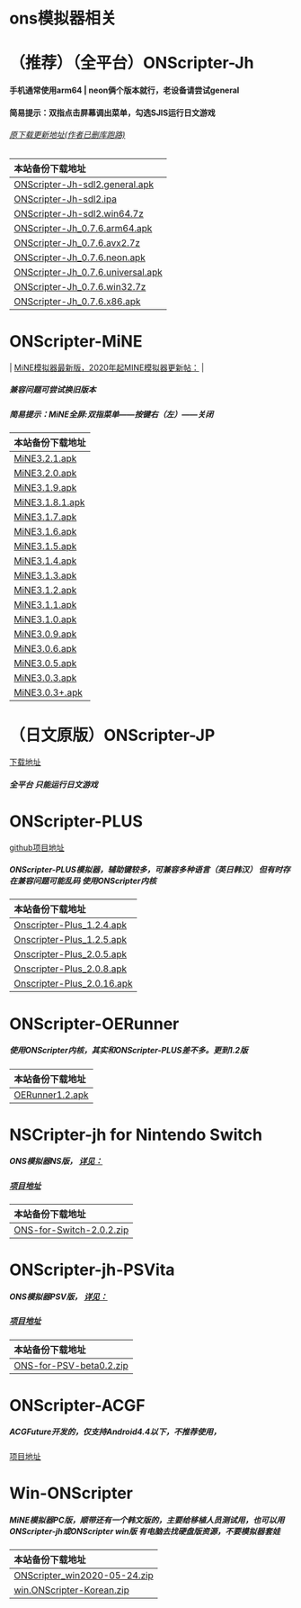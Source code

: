 # ons模拟器相关
# （推荐）（全平台）ONScripter-Jh
#### 手机通常使用arm64 | neon俩个版本就行，老设备请尝试general
#### 简易提示：双指点击屏幕调出菜单，勾选SJIS运行日文游戏
###### [原下载更新地址(作者已删库跑路)](https://bitbucket.org/jh10001/onscripter-jh/downloads) 

|本站备份下载地址  |
|  :----- |
|  [ONScripter-Jh-sdl2.general.apk](https://emu.fw05.workers.dev/https://github.com/butter255/emu/releases/download/0.0.2/ONScripter-Jh-sdl2.general.apk)  |
|  [ONScripter-Jh-sdl2.ipa](https://emu.fw05.workers.dev/https://github.com/butter255/emu/releases/download/0.0.2/ONScripter-Jh-sdl2.ipa)  |
|  [ONScripter-Jh-sdl2.win64.7z](https://emu.fw05.workers.dev/https://github.com/butter255/emu/releases/download/0.0.2/ONScripter-Jh-sdl2.win64.7z)  |
|  [ONScripter-Jh_0.7.6.arm64.apk](https://emu.fw05.workers.dev/https://github.com/butter255/emu/releases/download/0.0.2/ONScripter-Jh_0.7.6.arm64.apk)  |
|  [ONScripter-Jh_0.7.6.avx2.7z](https://emu.fw05.workers.dev/https://github.com/butter255/emu/releases/download/0.0.2/ONScripter-Jh_0.7.6.avx2.7z)  |
|  [ONScripter-Jh_0.7.6.neon.apk](https://emu.fw05.workers.dev/https://github.com/butter255/emu/releases/download/0.0.2/ONScripter-Jh_0.7.6.neon.apk)  |
|  [ONScripter-Jh_0.7.6.universal.apk](https://emu.fw05.workers.dev/https://github.com/butter255/emu/releases/download/0.0.2/ONScripter-Jh_0.7.6.universal.apk)  |
|  [ONScripter-Jh_0.7.6.win32.7z](https://emu.fw05.workers.dev/https://github.com/butter255/emu/releases/download/0.0.2/ONScripter-Jh_0.7.6.win32.7z)  |
|  [ONScripter-Jh_0.7.6.x86.apk](https://emu.fw05.workers.dev/https://github.com/butter255/emu/releases/download/0.0.2/ONScripter-Jh_0.7.6.x86.apk)  |

# ONScripter-MiNE
|  [MiNE模拟器最新版，2020年起MINE模拟器更新帖：](https://tieba.baidu.com/p/6476350812)  |
##### 兼容问题可尝试换旧版本
##### 简易提示：MiNE全屏:双指菜单——按键右（左）——关闭
|本站备份下载地址  |
|  :----- |
|  [MiNE3.2.1.apk](https://emu.fw05.workers.dev/https://github.com/butter255/emu/releases/download/ONScripter-MiNE/MiNE3.2.1.apk)  |
|  [MiNE3.2.0.apk](https://emu.fw05.workers.dev/https://github.com/butter255/emu/releases/download/ONScripter-MiNE/MiNE3.2.0.apk)  |
|  [MiNE3.1.9.apk](https://emu.fw05.workers.dev/https://github.com/butter255/emu/releases/download/ONScripter-MiNE/MiNE3.1.9.apk)  |
|  [MiNE3.1.8.1.apk](https://emu.fw05.workers.dev/https://github.com/butter255/emu/releases/download/ONScripter-MiNE/MiNE3.1.8.1.apk)  |
|  [MiNE3.1.7.apk](https://emu.fw05.workers.dev/https://github.com/butter255/emu/releases/download/ONScripter-MiNE/MiNE3.1.7.apk)  |
|  [MiNE3.1.6.apk](https://emu.fw05.workers.dev/https://github.com/butter255/emu/releases/download/ONScripter-MiNE/MiNE3.1.6.apk)  |
|  [MiNE3.1.5.apk](https://emu.fw05.workers.dev/https://github.com/butter255/emu/releases/download/ONScripter-MiNE/MiNE3.1.5.apk)  |
|  [MiNE3.1.4.apk](https://emu.fw05.workers.dev/https://github.com/butter255/emu/releases/download/ONScripter-MiNE/MiNE3.1.4.apk)  |
|  [MiNE3.1.3.apk](https://emu.fw05.workers.dev/https://github.com/butter255/emu/releases/download/ONScripter-MiNE/MiNE3.1.3.apk)  |
|  [MiNE3.1.2.apk](https://emu.fw05.workers.dev/https://github.com/butter255/emu/releases/download/ONScripter-MiNE/MiNE3.1.2.apk)  |
|  [MiNE3.1.1.apk](https://emu.fw05.workers.dev/https://github.com/butter255/emu/releases/download/ONScripter-MiNE/MiNE3.1.1.apk)  |
|  [MiNE3.1.0.apk](https://emu.fw05.workers.dev/https://github.com/butter255/emu/releases/download/ONScripter-MiNE/MiNE3.1.0.apk)  |
|  [MiNE3.0.9.apk](https://emu.fw05.workers.dev/https://github.com/butter255/emu/releases/download/ONScripter-MiNE/MiNE3.0.9.apk)  |
|  [MiNE3.0.6.apk](https://emu.fw05.workers.dev/https://github.com/butter255/emu/releases/download/ONScripter-MiNE/MiNE3.0.6.apk)  |
|  [MiNE3.0.5.apk](https://emu.fw05.workers.dev/https://github.com/butter255/emu/releases/download/ONScripter-MiNE/MiNE3.0.5.apk)  |
|  [MiNE3.0.3.apk](https://emu.fw05.workers.dev/https://github.com/butter255/emu/releases/download/ONScripter-MiNE/MiNE3.0.3.apk)  |
|  [MiNE3.0.3+.apk](https://emu.fw05.workers.dev/https://github.com/butter255/emu/releases/download/ONScripter-MiNE/MiNE3.0.3+.apk)  |

# （日文原版）ONScripter-JP
[下载地址](https://onscripter.osdn.jp/onscripter.html) 
##### 全平台 只能运行日文游戏
# ONScripter-PLUS
[github项目地址](https://github.com/matthewn4444/onscripter-plus-android) 
##### ONScripter-PLUS模拟器，辅助键较多，可兼容多种语言（英日韩汉） 但有时存在兼容问题可能乱码 使用ONScripter内核
|本站备份下载地址  |
|  :----- |
|  [Onscripter-Plus_1.2.4.apk](https://emu.fw05.workers.dev/https://github.com/butter255/emu/releases/download/ONScripter-PLUS/Onscripter-Plus_1.2.4.apk)  |
|  [Onscripter-Plus_1.2.5.apk](https://emu.fw05.workers.dev/https://github.com/butter255/emu/releases/download/ONScripter-PLUS/Onscripter-Plus_1.2.5.apk)  |
|  [Onscripter-Plus_2.0.5.apk](https://emu.fw05.workers.dev/https://github.com/butter255/emu/releases/download/ONScripter-PLUS/Onscripter-Plus_2.0.5.apk)  |
|  [Onscripter-Plus_2.0.8.apk](https://emu.fw05.workers.dev/https://github.com/butter255/emu/releases/download/ONScripter-PLUS/Onscripter-Plus_2.0.8.apk)  |
|  [Onscripter-Plus_2.0.16.apk](https://emu.fw05.workers.dev/https://github.com/butter255/emu/releases/download/ONScripter-PLUS/Onscripter-Plus_2.0.16.apk)  |

# ONScripter-OERunner
##### 使用ONScripter内核，其实和ONScripter-PLUS差不多。更到1.2版
|本站备份下载地址  |
|  :----- |
|  [OERunner1.2.apk](https://emu.fw05.workers.dev/https://github.com/butter255/emu/releases/download/ONScripter-OERunner/OERunner1.2.apk)  |
# NSCripter-jh for Nintendo Switch
##### ONS模拟器NS版，  [详见：](http://wetor.top)  
##### [项目地址](https://github.com/wetor/ONScripter-jh-Switch)  
|本站备份下载地址  |
|  :----- |
|  [ONS-for-Switch-2.0.2.zip](https://emu.fw05.workers.dev/https://github.com/butter255/emu/releases/download/ONScripter-NS/ONS-for-Switch-2.0.2.zip)  |
# ONScripter-jh-PSVita
##### ONS模拟器PSV版，  [详见：](http://wetor.top)  
##### [项目地址](https://github.com/wetor/ONScripter-jh-PSVita)  
|本站备份下载地址  |
|  :----- |
|  [ONS-for-PSV-beta0.2.zip](https://emu.fw05.workers.dev/https://github.com/butter255/emu/releases/download/ONScripter-NS/ONS-for-PSV-beta0.2.zip)  |
# ONScripter-ACGF
##### ACGFuture开发的，仅支持Android4.4以下，不推荐使用，
[项目地址](https://code.google.com/archive/p/onscripter/)  
# Win-ONScripter
##### MiNE模拟器PC版，顺带还有一个韩文版的，主要给移植人员测试用，也可以用ONScripter-jh或ONScripter win版 有电脑去找硬盘版资源，不要模拟器套娃
|本站备份下载地址  |
|  :----- |
|  [ONScripter_win2020-05-24.zip](https://emu.fw05.workers.dev/https://github.com/butter255/emu/releases/download/ONScripter-MiNE-V3/ONScripter_win2020-05-24.zip)  |
|  [win.ONScripter-Korean.zip](https://github.com/butter255/emu/releases/download/ONScripter-MiNE-V3/win.ONScripter-Korean.zip)  |